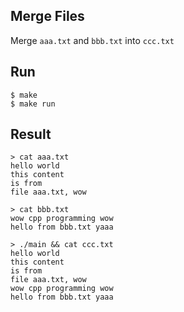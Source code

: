 ## Merge Files
Merge `aaa.txt` and `bbb.txt` into `ccc.txt`

## Run
```
$ make
$ make run
```

## Result
```
> cat aaa.txt        
hello world
this content
is from
file aaa.txt, wow

> cat bbb.txt
wow cpp programming wow
hello from bbb.txt yaaa

> ./main && cat ccc.txt    
hello world
this content
is from
file aaa.txt, wow
wow cpp programming wow
hello from bbb.txt yaaa
```
